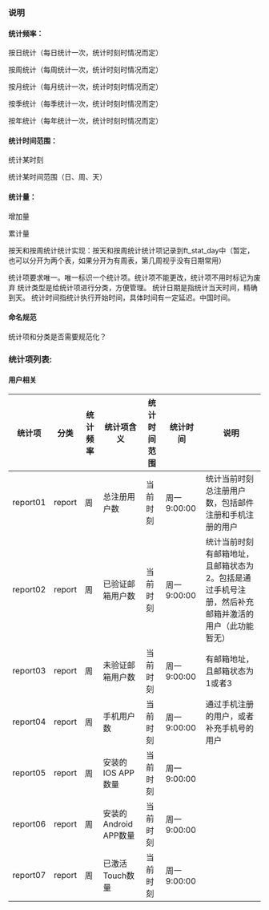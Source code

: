 
### 说明
#### 统计频率：
 按日统计（每日统计一次，统计时刻时情况而定）
 
 按周统计（每周统计一次，统计时刻时情况而定）
 
 按月统计（每月统计一次，统计时刻时情况而定）
 
 按季统计（每季统计一次，统计时刻时情况而定）
 
 按年统计（每年统计一次，统计时刻时情况而定）
 
#### 统计时间范围：
统计某时刻

统计某时间范围（日、周、天）

#### 统计量：
增加量

累计量


按天和按周统计统计实现：按天和按周统计统计项记录到ft_stat_day中（暂定，也可以分开为两个表，如果分开为有周表，第几周视乎没有日期常用）


统计项要求唯一。唯一标识一个统计项。统计项不能更改，统计项不用时标记为废弃
统计类型是给统计项进行分类，方便管理。
统计日期是指统计当天时间，精确到天。
统计时间指统计执行开始时间，具体时间有一定延迟。中国时间。

#### 命名规范
 统计项和分类是否需要规范化？

### 统计项列表:

#### 用户相关
统计项      | 分类      | 统计频率  | 统计项含义    |统计时间范围| 统计时间 | 说明   
------------|-----------|-----------|---------------|---------- |---------|--------
report01 | report | 周 |总注册用户数 |当前时刻| 周一 9:00:00| 统计当前时刻总注册用户数，包括邮件注册和手机注册的用户|
report02 | report | 周 |已验证邮箱用户数 |当前时刻| 周一 9:00:00|统计当前时刻有邮箱地址，且邮箱状态为2。包括是通过手机号注册，然后补充邮箱并激活的用户（此功能暂无）|
report03 | report | 周 |未验证邮箱用户数 |当前时刻| 周一 9:00:00|有邮箱地址，且邮箱状态为1或者3|
report04 | report | 周 |手机用户数 |当前时刻| 周一 9:00:00|通过手机注册的用户，或者补充手机号的用户|
report05 | report | 周 |安装的IOS APP数量 |当前时刻| 周一 9:00:00||
report06 | report | 周 |安装的Android APP数量 |当前时刻| 周一 9:00:00||
report07 | report | 周 |已激活Touch数量 |当前时刻| 周一 9:00:00||

